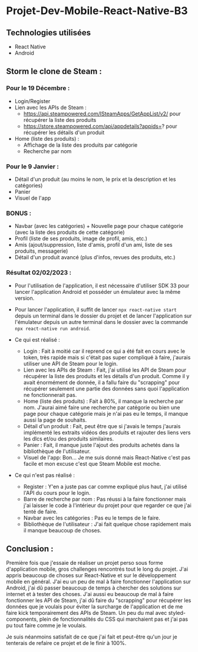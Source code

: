 # Projet-Dev-Mobile-React-Native-B3

## Technologies utilisées
- React Native
- Android

## Storm le clone de Steam :
### Pour le 19 Décembre :
- Login/Register
- Lien avec les APIs de Steam : 
    - https://api.steampowered.com/ISteamApps/GetAppList/v2/ pour récupérer la liste des produits
    - https://store.steampowered.com/api/appdetails?appids=? pour récupérer les détails d'un produit
- Home (liste des produits) :
    - Affichage de la liste des produits par catégorie
    - Recherche par nom

### Pour le 9 Janvier :
- Détail d'un produit (au moins le nom, le prix et la description et les catégories)
- Panier
- Visuel de l'app

### BONUS :
- Navbar (avec les catégories) + Nouvelle page pour chaque catégorie (avec la liste des produits de cette catégorie)
- Profil (liste de ses produits, image de profil, amis, etc.)
- Amis (ajout/suppression, liste d'amis, profil d'un ami, liste de ses produits, messagerie)
- Détail d'un produit avancé (plus d'infos, revues des produits, etc.)


### Résultat 02/02/2023 :
- Pour l'utilisation de l'application, il est nécessaire d'utiliser SDK 33 pour lancer l'application Android et posséder un émulateur avec la même version.
- Pour lancer l'application, il suffit de lancer `npx react-native start` depuis un terminal dans le dossier du projet et de lancer l'application sur l'émulateur depuis un autre terminal dans le dossier avec la commande `npx react-native run android`.
- Ce qui est réalisé : 
    - Login : Fait à moitié car il reprend ce qui a été fait en cours avec le token, très rapide mais si c'était pas super compliqué à faire, j'aurais utiliser une API de Steam pour le login.
    - Lien avec les APIs de Steam : Fait, j'ai utilisé les API de Steam pour récupérer la liste des produits et les détails d'un produit. Comme il y avait énormément de donnée, il a fallu faire du "scrapping" pour récupérer seulement une partie des données sans quoi l'application ne fonctionnerait pas.
    - Home (liste des produits) : Fait à 80%, il manque la recherche par nom. J'aurai aimé faire une recherche par catégorie ou bien une page pour chaque catégorie mais je n'ai pas eu le temps, il manque aussi la page de souhaits.
    - Détail d'un produit : Fait, peut être que si j'avais le temps j'aurais implémenté les extraits vidéos des produits et rajouter des liens vers les dlcs et/ou des produits similaires.
    - Panier : Fait, il manque juste l'ajout des produits achetés dans la bibliothèque de l'utilisateur.
    - Visuel de l'app: Bon... Je me suis donné mais React-Native c'est pas facile et mon excuse c'est que Steam Mobile est moche.

- Ce qui n'est pas réalisé :
    - Register : Y'en a juste pas car comme expliqué plus haut, j'ai utilisé l'API du cours pour le login.
    - Barre de recherche par nom : Pas réussi à la faire fonctionner mais j'ai laisser le code à l'intérieur du projet pour que regarder ce que j'ai tenté de faire.
    - Navbar avec les catégories : Pas eu le temps de le faire.
    - Bibliothèque de l'utilisateur : J'ai fait quelque chose rapidement mais il manque beaucoup de choses.

## Conclusion :
Première fois que j'essaie de réaliser un projet perso sous forme d'application mobile, gros challenges rencontrés tout le long du projet. 
J'ai appris beaucoup de choses sur React-Native et sur le développement mobile en général. J'ai eu un peu de mal à faire fonctionner l'application sur Android, j'ai dû passer beaucoup de temps à chercher des solutions sur internet et à tester des choses. J'ai aussi eu beaucoup de mal à faire fonctionner les API de Steam, j'ai dû faire du "scrapping" pour récupérer les données que je voulais pour éviter la surcharge de l'application et de me faire kick temporairement des APIs de Steam. Un peu du mal avec styled-components, plein de fonctionnalités du CSS qui marchaient pas et j'ai pas pu tout faire comme je le voulais.

Je suis néanmoins satisfait de ce que j'ai fait et peut-être qu'un jour je tenterais de refaire ce projet et de le finir à 100%.